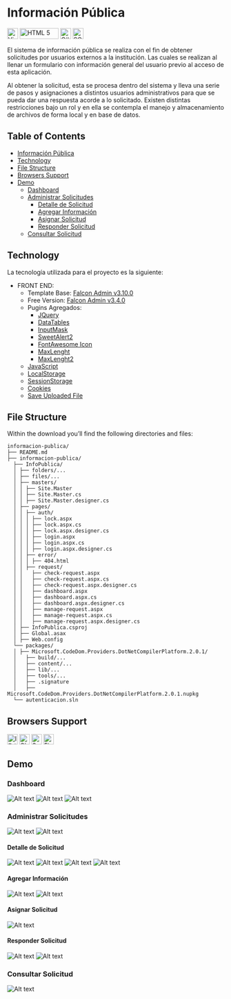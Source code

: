 # Información Pública
[<img src="https://upload.wikimedia.org/wikipedia/commons/thumb/5/59/Visual_Studio_Icon_2019.svg/2060px-Visual_Studio_Icon_2019.svg.png" alt="Visual Studio 2022" width="25px" height="25px">](https://visualstudio.microsoft.com/es/vs/) [<img src="https://static.vecteezy.com/system/resources/previews/011/260/238/original/html5-css3-js-icon-set-web-development-logo-icon-set-of-html-css-and-javascript-programming-symbol-free-vector.jpg" alt="HTML 5" width="90px" height="25px">](#) [<img src="https://static.cdnlogo.com/logos/c/27/c.svg" alt="C#" width="25px" height="25px">](https://learn.microsoft.com/es-es/dotnet/csharp/) [<img src="https://www.edureka.co/blog/wp-content/uploads/2019/10/logo.png" alt="SQL Server Management" width="25px" height="25px">](https://learn.microsoft.com/en-us/sql/ssms/sql-server-management-studio-ssms?view=sql-server-ver16) 

El sistema de información pública se realiza con el fin de obtener solicitudes por usuarios externos a la institución. Las cuales se realizan al llenar un formulario con información general del usuario previo al acceso de esta aplicación.

Al obtener la solicitud, esta se procesa dentro del sistema y lleva una serie de pasos y asignaciones a distintos usuarios administrativos para que se pueda dar una respuesta acorde a lo solicitado. Existen distintas restricciones bajo un rol y en ella se contempla el manejo y almacenamiento de archivos de forma local y en base de datos.

## Table of Contents
* [Información Pública](#Información-Pública)
* [Technology](#Technology)
* [File Structure](#File-Structure)
* [Browsers Support](#Browsers-Support)
* [Demo](#Demo)
  * [Dashboard](#Dashboard)
  * [Administrar Solicitudes](#Administrar-Solicitudes)
    * [Detalle de Solicitud](#Detalle-de-Solicitud)
    * [Agregar Información](#Agregar-Información)
    * [Asignar Solicitud](#Asignar-Solicitud)
    * [Responder Solicitud](#Responder-Solicitud)
  * [Consultar Solicitud](#Consultar-Solicitud)

## Technology

La tecnología utilizada para el proyecto es la siguiente:
* FRONT END:
  * Template Base: [Falcon Admin v3.10.0](https://themes.getbootstrap.com/product/falcon-admin-dashboard-webapp-template/)
  * Free Version: [Falcon Admin v3.4.0](https://www.upload.ee/files/13565097/falcon-3.4.0.zip.html)
  * Pugins Agregados:
    * [JQuery](https://jquery.com/)
    * [DataTables](https://datatables.net/)
    * [InputMask](https://plugins.jquery.com/jquery.inputmask/)
    * [SweetAlert2](https://sweetalert2.github.io/)
    * [FontAwesome Icon](https://fontawesome.com/v5/search?o=r&m=free)
    * [MaxLenght](http://ajax.googleapis.com/ajax/libs/jquery/1.8.3/jquery.min.js)
    * [MaxLenght2](https://htmldom.dev/count-the-number-of-characters-of-a-textarea/)
  * [JavaScript](https://developer.mozilla.org/es/docs/Web/JavaScript)
  * [LocalStorage](https://developer.mozilla.org/es/docs/Web/API/Window/localStorage)
  * [SessionStorage](https://developer.mozilla.org/es/docs/Web/API/Window/sessionStorage)
  * [Cookies](https://learn.microsoft.com/es-es/aspnet/web-api/overview/advanced/http-cookies)
  * [Save Uploaded File](https://www.aspsnippets.com/questions/136240/Save-Uploaded-File-in-specific-location-using-C-and-VBNet-in-ASPNet/)

## File Structure
Within the download you’ll find the following directories and files:

```
informacion-publica/
├── README.md
├── informacion-publica/
  ├── InfoPublica/
  │ ├── folders/...
  │ ├── files/...
  │ ├── masters/
  │ │ ├── Site.Master
  │ │ ├── Site.Master.cs
  │ │ ├── Site.Master.designer.cs
  │ ├── pages/
  │ │ ├── auth/
  │ │ │ ├── lock.aspx
  │ │ │ ├── lock.aspx.cs
  │ │ │ ├── lock.aspx.designer.cs
  │ │ │ ├── login.aspx
  │ │ │ ├── login.aspx.cs
  │ │ │ ├── login.aspx.designer.cs
  │ │ ├── error/
  │ │ │ ├── 404.html
  │ │ ├── request/
  │ │   ├── check-request.aspx
  │ │   ├── check-request.aspx.cs
  │ │   ├── check-request.aspx.designer.cs
  │ │   ├── dashboard.aspx
  │ │   ├── dashboard.aspx.cs
  │ │   ├── dashboard.aspx.designer.cs
  │ │   ├── manage-request.aspx
  │ │   ├── manage-request.aspx.cs
  │ │   ├── manage-request.aspx.designer.cs
  │ ├── InfoPublica.csproj
  │ ├── Global.asax
  │ ├── Web.config
  └── packages/
  │ ├── Microsoft.CodeDom.Providers.DotNetCompilerPlatform.2.0.1/
  │   ├── build/...
  │   ├── content/...
  │   ├── lib/...
  │   ├── tools/...
  │   ├── .signature
  │   ├── Microsoft.CodeDom.Providers.DotNetCompilerPlatform.2.0.1.nupkg
  └── autenticacion.sln
```

## Browsers Support

<img src="https://raw.githubusercontent.com/alrra/browser-logos/master/src/edge/edge_48x48.png" alt="IE / Edge" width="24px" height="24px" />   <img src="https://raw.githubusercontent.com/alrra/browser-logos/master/src/chrome/chrome_48x48.png" alt="Chrome" width="24px" height="24px" />   <img src="https://raw.githubusercontent.com/alrra/browser-logos/master/src/safari/safari_48x48.png" alt="Safari" width="24px" height="24px" />   <img src="https://raw.githubusercontent.com/alrra/browser-logos/master/src/firefox/firefox_48x48.png" alt="Firefox" width="24px" height="24px" />


## Demo
### Dashboard
![Alt text](/informacion-publica/InfoPublica/assets/manual/1.png "dashboard")
![Alt text](/informacion-publica/InfoPublica/assets/manual/2.png "Información")
![Alt text](/informacion-publica/InfoPublica/assets/manual/3.png "Notificaciones")

### Administrar Solicitudes
![Alt text](/informacion-publica/InfoPublica/assets/manual/4.png "Administrar Solicitudes")
![Alt text](/informacion-publica/InfoPublica/assets/manual/5.png "Administrar Solicitudes")

#### Detalle de Solicitud
![Alt text](/informacion-publica/InfoPublica/assets/manual/6.png "Datos Principales")
![Alt text](/informacion-publica/InfoPublica/assets/manual/7.png "Información Técnica")
![Alt text](/informacion-publica/InfoPublica/assets/manual/8.png "Oficios y Archivos")
![Alt text](/informacion-publica/InfoPublica/assets/manual/9.png "Datos del Participante")

#### Agregar Información
![Alt text](/informacion-publica/InfoPublica/assets/manual/10.png "Agregar Información")
![Alt text](/informacion-publica/InfoPublica/assets/manual/11.png "Agregar Información 2")

#### Asignar Solicitud
![Alt text](/informacion-publica/InfoPublica/assets/manual/12.png "Asignar Solicitud")

#### Responder Solicitud
![Alt text](/informacion-publica/InfoPublica/assets/manual/13.png "Responder Solicitud")
![Alt text](/informacion-publica/InfoPublica/assets/manual/14.png "Mensaje de respuesta")

### Consultar Solicitud
![Alt text](/informacion-publica/InfoPublica/assets/manual/15.png "Consultar Solicitud")